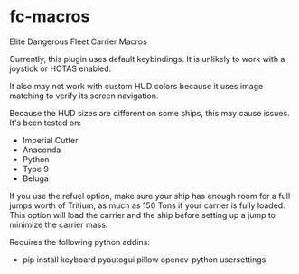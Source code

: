 # fc-macros
Elite Dangerous Fleet Carrier Macros

Currently, this plugin uses default keybindings.   It is unlikely to work with a joystick or HOTAS enabled.

It also may not work with custom HUD colors because it uses image
matching to verify its screen navigation.

Because the HUD sizes are different on some ships, this may cause issues.
It's been tested on:
* Imperial Cutter
* Anaconda
* Python
* Type 9
* Beluga

If you use the refuel option, make sure your ship has enough room for a full jumps worth of Tritium, 
as much as 150 Tons if your carrier is fully loaded.   This option will load the carrier and the ship before 
setting up a jump to minimize the carrier mass.

Requires the following python addins:

* pip install keyboard pyautogui pillow opencv-python usersettings 

